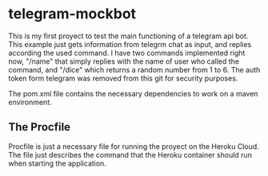 # telegram-mockbot
This is my first proyect to test the main functioning of a telegram api bot. This example just gets information from telegrm chat as input, and replies according the used command. I have two commands implemented right now, "/name" that simply replies with the name of user who called the command, and "/dice" which returns a random number from 1 to 6. The auth token form telegram was removed from this git for security purposes.

The pom.xml file contains the necessary dependencies to work on a maven environment.

## The Procfile

Procfile is just a necessary file for running the proyect on the Heroku Cloud. The file just describes the command that the Heroku container should run when starting the application.

